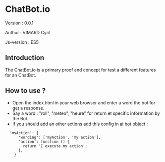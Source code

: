 # ChatBot.io
Version : 0.0.1

Author : VIMARD Cyril

Js-version : ES5

## Introduction
The ChatBot.io is a primary proof and concept for test a different features for an ChatBot.

## How to use ?
* Open the index.html in your web browser and enter a word the bot for get a response.
* Say a word : "roll", "meteo", "heure" for return et specific information by the Bot.
* If you should add an other actions add this config in ai bot object :

```
  'myAction': {
      'wording': ['myAction', 'my action'],
      'action': function () {
        return 'I execute my action';
      },
    }
```
